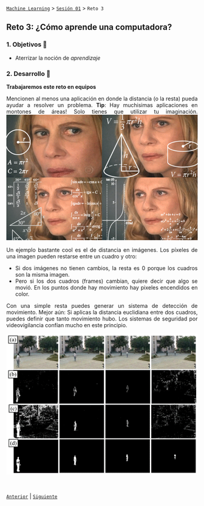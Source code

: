 [`Machine Learning`](../../README.md) > [`Sesión 01`](../README.md) > `Reto 3`
	
## Reto 3: ¿Cómo aprende una computadora?

<div style="text-align: justify;">

### 1. Objetivos :dart:

- Aterrizar la noción de *aprendizaje*

### 2. Desarrollo :rocket:

**Trabajaremos este reto en equipos**   

Mencionen al menos una aplicación en donde la distancia (o la resta) pueda ayudar a resolver un problema. **Tip**: Hay muchisimas aplicaciones en montones de áreas! Solo tienes que utilizar tu imaginación. ![Wut?](../imgassets/MathIsFun.png)

Un ejemplo bastante cool es el de distancia en imágenes. Los píxeles de una imagen pueden restarse entre un cuadro y otro:

- Si dos imágenes no tienen cambios, la resta es 0 porque los cuadros son la misma imagen.
- Pero si los dos cuadros (frames) cambian, quiere decir que algo se movió. En los puntos donde hay movimiento hay pixeles encendidos en color. 

Con una simple resta puedes generar un sistema de detección de movimiento. Mejor aún: Si aplicas la distancia euclidiana entre dos cuadros, puedes definir que tanto movimiento hubo. Los sistemas de seguridad por videovigilancia confían mucho en este principio. 

![Crees que estas siluetas de videovigilancia me hacen ver mas gordo?](../imgassets/Surveillance.png)

<br/>

[`Anterior`](../Reto01/README.md) | [`Siguiente`](../README.md)

</div>